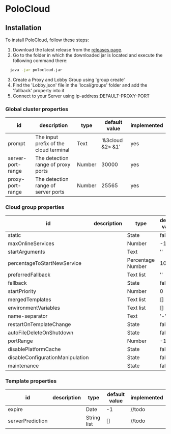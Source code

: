 # PoloCloud

## Installation

To install PoloCloud, follow these steps:

1. Download the latest release from the [releases page](https://github.com/HttpMarco/polocloud/releases/).
2. Go to the folder in which the downloaded jar is located and execute the following command there:
```bash
  java -jar polocloud.jar
```
3. Create a Proxy and Lobby Group using 'group create'
4. Find the 'Lobby.json' file in the 'local/groups' folder and add the 'fallback' property into it
5. Connect to your Server using ip-address:DEFAULT-PROXY-PORT 

### Global cluster properties

| id                | description                            | type   | default value    | implemented |
|-------------------|----------------------------------------|--------|------------------|-------------|
| prompt            | The input prefix of the cloud terminal | Text   | '&3cloud &2» &1' | yes         |s
| server-port-range | The detection range of proxy ports     | Number | 30000            | yes         |
| proxy-port-range  | The detection range of server ports    | Number | 25565            | yes         |


### Cloud group properties
| id                               | description | type              | default value | implemented |
|----------------------------------|-------------|-------------------|---------------|-------------|
| static                           |             | State             | false         | yes         |
| maxOnlineServices                |             | Number            | -1            | yes         |
| startArguments                   |             | Text              | ''            | //todo      |
| percentageToStartNewService      |             | Percentage Number | 100.0         | //todo      |
| preferredFallback                |             | Text list         | ''            | //todo      |
| fallback                         |             | State             | false         | yes         |
| startPriority                    |             | Number            | 0             | //todo      |
| mergedTemplates                  |             | Text list         | []            | //todo      |
| environmentVariables             |             | Text list         | []            | //todo      |
| name-separator                   |             | Text              | '-'           | //todo      |
| restartOnTemplateChange          |             | State             | false         | //todo      |
| autoFileDeleteOnShutdown         |             | State             | false         | //todo      |
| portRange                        |             | Number            | -1            | //todo      |
| disablePlatformCache             |             | State             | false         | //todo      |
| disableConfigurationManipulation |             | State             | false         | //todo      |
| maintenance                      |             | State             | false         | yes         |

### Template properties
| id               | description | type        | default value | implemented |
|------------------|-------------|-------------|---------------|-------------|
| expire           |             | Date        | -1            | //todo      |
| serverPrediction |             | String list | []            | //todo      |
